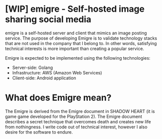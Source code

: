 # [WIP] emigre - Self-hosted image sharing social media
emigre is a self-hosted server and client that mimics an image posting service. The purpose of developing Emigre is to validate technology stacks that are not used in the company that I belong to. In other words, satisfying technical interests is more important than creating a popular service.


Emigre is expected to be implemented using the following technologies:
- Server-side: Golang
- Infrastructure: AWS (Amazon Web Services)
- Client-side: Android application

# What does Emigre mean?
The Emigre is derived from the Emigre document in SHADOW HEART (it is game game developed for the PlayStation 2). The Emigre document describes a secret technique that overcomes death and creates new life from nothingness. I write code out of technical interest, however I also desire for the software to endure.
